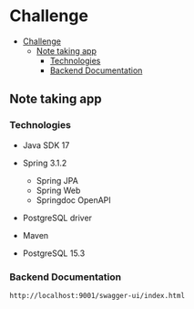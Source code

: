 # Challenge

- [Challenge](#challenge)
  - [Note taking app](#note-taking-app)
    - [Technologies](#technologies)
    - [Backend Documentation](#backend-documentation)

## Note taking app

### Technologies

- Java SDK 17
- Spring 3.1.2
  - Spring JPA
  - Spring Web
  - Springdoc OpenAPI
- PostgreSQL driver
- Maven

- PostgreSQL 15.3

### Backend Documentation
```markdown
http://localhost:9001/swagger-ui/index.html
```